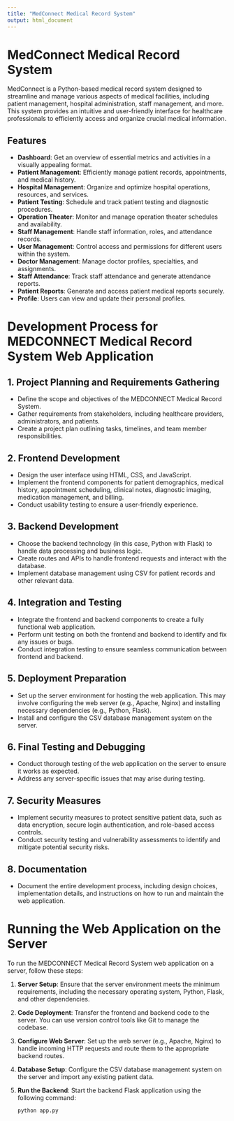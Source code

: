 ```yaml
---
title: "MedConnect Medical Record System"
output: html_document
---
```


# MedConnect Medical Record System

MedConnect is a Python-based medical record system designed to streamline and manage various aspects of medical facilities, including patient management, hospital administration, staff management, and more. This system provides an intuitive and user-friendly interface for healthcare professionals to efficiently access and organize crucial medical information.

## Features

- **Dashboard**: Get an overview of essential metrics and activities in a visually appealing format.
- **Patient Management**: Efficiently manage patient records, appointments, and medical history.
- **Hospital Management**: Organize and optimize hospital operations, resources, and services.
- **Patient Testing**: Schedule and track patient testing and diagnostic procedures.
- **Operation Theater**: Monitor and manage operation theater schedules and availability.
- **Staff Management**: Handle staff information, roles, and attendance records.
- **User Management**: Control access and permissions for different users within the system.
- **Doctor Management**: Manage doctor profiles, specialties, and assignments.
- **Staff Attendance**: Track staff attendance and generate attendance reports.
- **Patient Reports**: Generate and access patient medical reports securely.
- **Profile**: Users can view and update their personal profiles.

# Development Process for MEDCONNECT Medical Record System Web Application

## 1. Project Planning and Requirements Gathering

- Define the scope and objectives of the MEDCONNECT Medical Record System.
- Gather requirements from stakeholders, including healthcare providers, administrators, and patients.
- Create a project plan outlining tasks, timelines, and team member responsibilities.

## 2. Frontend Development

- Design the user interface using HTML, CSS, and JavaScript.
- Implement the frontend components for patient demographics, medical history, appointment scheduling, clinical notes, diagnostic imaging, medication management, and billing.
- Conduct usability testing to ensure a user-friendly experience.

## 3. Backend Development

- Choose the backend technology (in this case, Python with Flask) to handle data processing and business logic.
- Create routes and APIs to handle frontend requests and interact with the database.
- Implement database management using CSV for patient records and other relevant data.

## 4. Integration and Testing

- Integrate the frontend and backend components to create a fully functional web application.
- Perform unit testing on both the frontend and backend to identify and fix any issues or bugs.
- Conduct integration testing to ensure seamless communication between frontend and backend.

## 5. Deployment Preparation

- Set up the server environment for hosting the web application. This may involve configuring the web server (e.g., Apache, Nginx) and installing necessary dependencies (e.g., Python, Flask).
- Install and configure the CSV database management system on the server.

## 6. Final Testing and Debugging

- Conduct thorough testing of the web application on the server to ensure it works as expected.
- Address any server-specific issues that may arise during testing.

## 7. Security Measures

- Implement security measures to protect sensitive patient data, such as data encryption, secure login authentication, and role-based access controls.
- Conduct security testing and vulnerability assessments to identify and mitigate potential security risks.

## 8. Documentation

- Document the entire development process, including design choices, implementation details, and instructions on how to run and maintain the web application.

# Running the Web Application on the Server

To run the MEDCONNECT Medical Record System web application on a server, follow these steps:

1. **Server Setup**: Ensure that the server environment meets the minimum requirements, including the necessary operating system, Python, Flask, and other dependencies.

2. **Code Deployment**: Transfer the frontend and backend code to the server. You can use version control tools like Git to manage the codebase.

3. **Configure Web Server**: Set up the web server (e.g., Apache, Nginx) to handle incoming HTTP requests and route them to the appropriate backend routes.

4. **Database Setup**: Configure the CSV database management system on the server and import any existing patient data.

5. **Run the Backend**: Start the backend Flask application using the following command:

   ```bash
   python app.py
